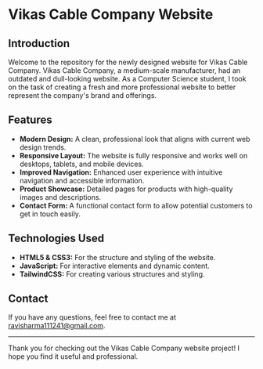 # Vikas Cable Company Website

## Introduction

Welcome to the repository for the newly designed website for Vikas Cable Company. Vikas Cable Company, a medium-scale manufacturer, had an outdated and dull-looking website. As a Computer Science student, I took on the task of creating a fresh and more professional website to better represent the company's brand and offerings.

## Features

- **Modern Design:** A clean, professional look that aligns with current web design trends.
- **Responsive Layout:** The website is fully responsive and works well on desktops, tablets, and mobile devices.
- **Improved Navigation:** Enhanced user experience with intuitive navigation and accessible information.
- **Product Showcase:** Detailed pages for products with high-quality images and descriptions.
- **Contact Form:** A functional contact form to allow potential customers to get in touch easily.

## Technologies Used

- **HTML5 & CSS3:** For the structure and styling of the website.
- **JavaScript:** For interactive elements and dynamic content.
- **TailwindCSS:** For creating various structures and styling.

## Contact

If you have any questions, feel free to contact me at [ravisharma111241@gmail.com](mailto:ravisharma111241@gmail.com).

---

Thank you for checking out the Vikas Cable Company website project! I hope you find it useful and professional.
